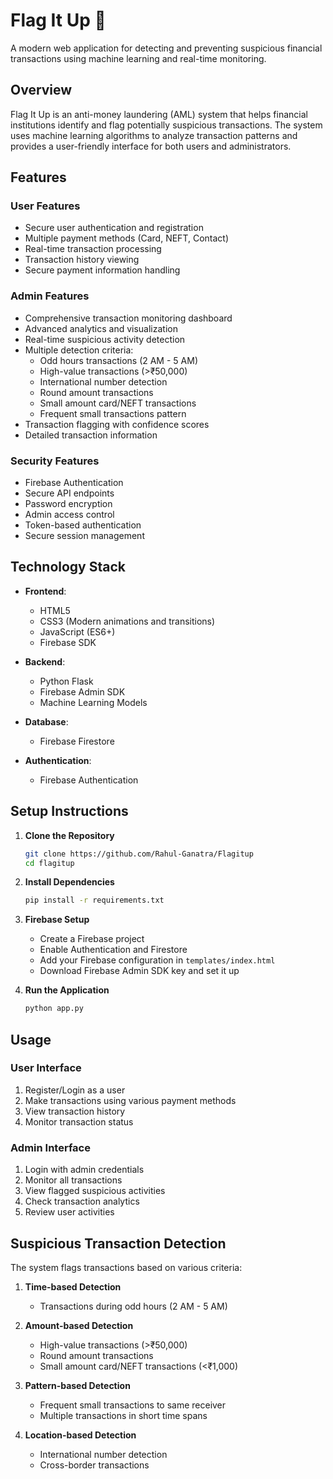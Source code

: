 # Flag It Up 🚩

A modern web application for detecting and preventing suspicious financial transactions using machine learning and real-time monitoring.

## Overview

Flag It Up is an anti-money laundering (AML) system that helps financial institutions identify and flag potentially suspicious transactions. The system uses machine learning algorithms to analyze transaction patterns and provides a user-friendly interface for both users and administrators.

## Features

### User Features
- Secure user authentication and registration
- Multiple payment methods (Card, NEFT, Contact)
- Real-time transaction processing
- Transaction history viewing
- Secure payment information handling

### Admin Features
- Comprehensive transaction monitoring dashboard
- Advanced analytics and visualization
- Real-time suspicious activity detection
- Multiple detection criteria:
  - Odd hours transactions (2 AM - 5 AM)
  - High-value transactions (>₹50,000)
  - International number detection
  - Round amount transactions
  - Small amount card/NEFT transactions
  - Frequent small transactions pattern
- Transaction flagging with confidence scores
- Detailed transaction information

### Security Features
- Firebase Authentication
- Secure API endpoints
- Password encryption
- Admin access control
- Token-based authentication
- Secure session management

## Technology Stack

- **Frontend**:
  - HTML5
  - CSS3 (Modern animations and transitions)
  - JavaScript (ES6+)
  - Firebase SDK

- **Backend**:
  - Python Flask
  - Firebase Admin SDK
  - Machine Learning Models

- **Database**:
  - Firebase Firestore

- **Authentication**:
  - Firebase Authentication

## Setup Instructions

1. **Clone the Repository**
   ```bash
   git clone https://github.com/Rahul-Ganatra/Flagitup
   cd flagitup
   ```

2. **Install Dependencies**
   ```bash
   pip install -r requirements.txt
   ```

3. **Firebase Setup**
   - Create a Firebase project
   - Enable Authentication and Firestore
   - Add your Firebase configuration in `templates/index.html`
   - Download Firebase Admin SDK key and set it up


4. **Run the Application**
   ```bash
   python app.py
   ```

## Usage

### User Interface
1. Register/Login as a user
2. Make transactions using various payment methods
3. View transaction history
4. Monitor transaction status

### Admin Interface
1. Login with admin credentials
2. Monitor all transactions
3. View flagged suspicious activities
4. Check transaction analytics
5. Review user activities

## Suspicious Transaction Detection

The system flags transactions based on various criteria:

1. **Time-based Detection**
   - Transactions during odd hours (2 AM - 5 AM)

2. **Amount-based Detection**
   - High-value transactions (>₹50,000)
   - Round amount transactions
   - Small amount card/NEFT transactions (<₹1,000)

3. **Pattern-based Detection**
   - Frequent small transactions to same receiver
   - Multiple transactions in short time spans

4. **Location-based Detection**
   - International number detection
   - Cross-border transactions